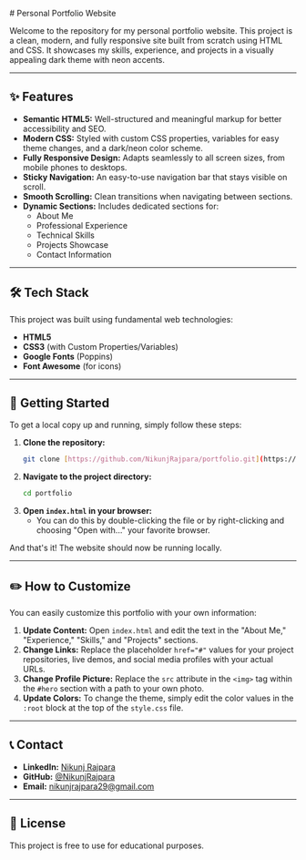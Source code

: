 ﻿﻿# Personal Portfolio Website

Welcome to the repository for my personal portfolio website. This project is a clean, modern, and fully responsive site built from scratch using HTML and CSS. It showcases my skills, experience, and projects in a visually appealing dark theme with neon accents.

---

## ✨ Features

- **Semantic HTML5:** Well-structured and meaningful markup for better accessibility and SEO.
- **Modern CSS:** Styled with custom CSS properties, variables for easy theme changes, and a dark/neon color scheme.
- **Fully Responsive Design:** Adapts seamlessly to all screen sizes, from mobile phones to desktops.
- **Sticky Navigation:** An easy-to-use navigation bar that stays visible on scroll.
- **Smooth Scrolling:** Clean transitions when navigating between sections.
- **Dynamic Sections:** Includes dedicated sections for:
  - About Me
  - Professional Experience
  - Technical Skills
  - Projects Showcase
  - Contact Information

---

## 🛠️ Tech Stack

This project was built using fundamental web technologies:

- **HTML5**
- **CSS3** (with Custom Properties/Variables)
- **Google Fonts** (Poppins)
- **Font Awesome** (for icons)

---

## 🚀 Getting Started

To get a local copy up and running, simply follow these steps:

1.  **Clone the repository:**
    ```sh
    git clone [https://github.com/NikunjRajpara/portfolio.git](https://github.com/NikunjRajpara/portfolio.git)
    ```
2.  **Navigate to the project directory:**
    ```sh
    cd portfolio
    ```
3.  **Open `index.html` in your browser:**
    - You can do this by double-clicking the file or by right-clicking and choosing "Open with..." your favorite browser.

And that's it! The website should now be running locally.

---

## ✏️ How to Customize

You can easily customize this portfolio with your own information:

1.  **Update Content:** Open `index.html` and edit the text in the "About Me," "Experience," "Skills," and "Projects" sections.
2.  **Change Links:** Replace the placeholder `href="#"` values for your project repositories, live demos, and social media profiles with your actual URLs.
3.  **Change Profile Picture:** Replace the `src` attribute in the `<img>` tag within the `#hero` section with a path to your own photo.
4.  **Update Colors:** To change the theme, simply edit the color values in the `:root` block at the top of the `style.css` file.

---

## 📞 Contact

- **LinkedIn:** [Nikunj Rajpara](https://www.linkedin.com/in/nikunj-rajpara-4628a0247/)
- **GitHub:** [@NikunjRajpara](https://github.com/NikunjRajpara)
- **Email:** [nikunjrajpara29@gmail.com](mailto:nikunjrajpara29@gmail.com)

---

## 📄 License

This project is free to use for educational purposes.
